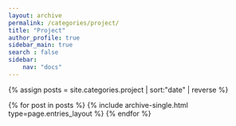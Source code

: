 ```yaml
---
layout: archive
permalink: /categories/project/
title: "Project"
author_profile: true
sidebar_main: true
search : false
sidebar:
    nav: "docs"
---
```

{% assign posts = site.categories.project | sort:"date" | reverse %}

{% for post in posts %} {% include archive-single.html type=page.entries_layout %} {% endfor %}